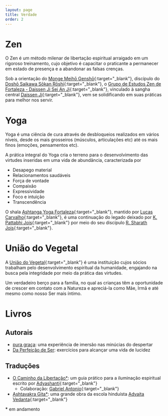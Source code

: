 ```yaml
---
layout: page
title: Verdade
order: 2
---
```


# Zen
O Zen é um método milenar de libertação espiritual arraigado em um rigoroso treinamento, cujo objetivo é capacitar o praticante a permanecer em estado de presença e a abandonar as falsas crenças.

Sob a orientação do [Monge Meihō Genshō](http://www.daissen.org.br/bio/gensho.php){:target="\_blank"}, discípulo do [Doshō Saikawa Sōkan Rōshi](http://www.daissen.org.br/bio/saikawa.php){:target="\_blank"}, o [Grupo de Estudos Zen de Fortaleza - Daissen Ji Sei An Ji](https://www.facebook.com/daissenjifortaleza){:target="\_blank"}, vinculado à sangha central [Daissen Ji](http://www.daissen.org.br/){:target="\_blank"}, vem se solidificando em suas práticas para melhor nos servir.

# Yoga
Yoga é uma ciência de cura através de desbloqueios realizados em vários níveis, desde os mais grosseiros (músculos, articulações etc) até os mais finos (emoções, pensamentos etc).

A prática integral do Yoga cria o terreno para o desenvolvimento das virtudes inseridas em uma vida de abundância, caracterizada por
* Desapego material
* Relacionamentos saudáveis
* Força de vontade
* Compaixão
* Expressividade
* Foco e intuição
* Transcendência

O shala [Ashtanga Yoga Fortaleza](https://www.facebook.com/ashtangayogafortaleza/){:target="\_blank"}, mantido por [Lucas Carvalho](https://www.facebook.com/profile.php?id=100006901727112){:target="\_blank"}, é uma continuação do legado deixado por [K. Pattabhi Jois](https://en.wikipedia.org/wiki/K._Pattabhi_Jois){:target="\_blank"} por meio do seu discípulo [R. Sharath Jois](https://en.wikipedia.org/wiki/R._Sharath_Jois){:target="\_blank"}.

# União do Vegetal
A [União do Vegetal](http://www.udv.org.br/){:target="\_blank"} é uma instituição cujos sócios trabalham pelo desenvolvimento espiritual da humanidade, engajando na busca pela integridade por meio da prática das virtudes.

Um verdadeiro berço para a família, no qual as crianças têm a oportunidade de crescer em contato com a Natureza e apreciá-la como Mãe, Irmã e até mesmo como nosso Ser mais íntimo.

# Livros

## Autorais
* [pura graça](https://github.com/arthurpaulino/livros/raw/master/pura%20graca/pura%20gra%C3%A7a.pdf): uma experiência de imersão nas minúcias do despertar
* [Da Perfeição de Ser](https://github.com/arthurpaulino/livros/raw/master/da%20perfeicao%20de%20ser/Da%20Perfei%C3%A7%C3%A3o%20de%20Ser.pdf): exercícios para alcançar uma vida de lucidez

## Traduções
* [O Caminho da Libertação*](https://github.com/arthurpaulino/livros/raw/master/o%20caminho%20da%20libertacao/O%20Caminho%20da%20Liberta%C3%A7%C3%A3o.pdf): um guia prático para a iluminação espiritual escrito por [Adyashanti](http://adyashanti.org/){:target="\_blank"}
    * Colaboração: [Gabriel Antonio](https://www.facebook.com/gabriel.antonio.35912672){:target="\_blank"}
* [Ashtavakra Gita*](https://github.com/arthurpaulino/livros/raw/master/ashtavakra%20gita/Ashtavakra%20Gita.pdf): uma grande obra da escola hinduísta [Advaita Vedanta](https://en.wikipedia.org/wiki/Advaita_Vedanta){:target="\_blank"}

__*__ em andamento
